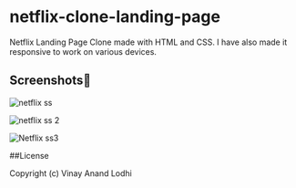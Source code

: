 # netflix-clone-landing-page

Netflix Landing Page Clone made with HTML and CSS. I have also made it responsive to work on various devices.


## Screenshots📸

![netflix ss](https://github.com/VinayLodhi1712/netflix-clone-landing-page/assets/135756009/a7a8ce1d-0601-4a22-945c-1a6366a8a5c8)

![netflix ss 2](https://github.com/VinayLodhi1712/netflix-clone-landing-page/assets/135756009/93ea4876-5ce0-4197-a0dc-5a6d0eb61bf4)

![Netflix ss3](https://github.com/VinayLodhi1712/netflix-clone-landing-page/assets/135756009/0ebd5af1-df4c-49b3-85a3-0138ec867160)


##License

Copyright (c) Vinay Anand Lodhi
